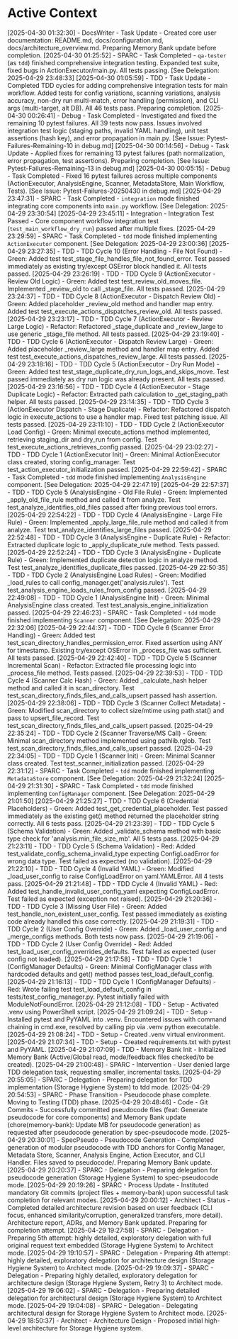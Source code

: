 # Active Context
<!-- Entries below should be added reverse chronologically (newest first) -->
[2025-04-30 01:32:30] - DocsWriter - Task Update - Created core user documentation: README.md, docs/configuration.md, docs/architecture_overview.md. Preparing Memory Bank update before completion.
[2025-04-30 01:25:52] - SPARC - Task Completed - `qa-tester` (as `tdd`) finished comprehensive integration testing. Expanded test suite, fixed bugs in ActionExecutor/main.py. All tests passing. [See Delegation: 2025-04-29 23:48:33]
[2025-04-30 01:05:59] - TDD - Task Update - Completed TDD cycles for adding comprehensive integration tests for main workflow. Added tests for config variations, scanning variations, analysis accuracy, non-dry run multi-match, error handling (permission), and CLI args (multi-target, alt DB). All 46 tests pass. Preparing completion.
[2025-04-30 00:26:41] - Debug - Task Completed - Investigated and fixed the remaining 10 pytest failures. All 39 tests now pass. Issues involved integration test logic (staging paths, invalid YAML handling), unit test assertions (hash key), and error propagation in main.py. [See Issue: Pytest-Failures-Remaining-10 in debug.md]
[2025-04-30 00:14:56] - Debug - Task Update - Applied fixes for remaining 13 pytest failures (path normalization, error propagation, test assertions). Preparing completion. [See Issue: Pytest-Failures-Remaining-13 in debug.md]
[2025-04-30 00:05:15] - Debug - Task Completed - Fixed 16 pytest failures across multiple components (ActionExecutor, AnalysisEngine, Scanner, MetadataStore, Main Workflow, Tests). [See Issue: Pytest-Failures-20250430 in debug.md]
[2025-04-29 23:47:31] - SPARC - Task Completed - `integration` mode finished integrating core components into `main.py` workflow. [See Delegation: 2025-04-29 23:30:54]
[2025-04-29 23:45:11] - Integration - Integration Test Passed - Core component workflow integration test (`test_main_workflow_dry_run`) passed after multiple fixes.
[2025-04-29 23:29:59] - SPARC - Task Completed - `tdd` mode finished implementing `ActionExecutor` component. [See Delegation: 2025-04-29 23:00:36]
[2025-04-29 23:27:35] - TDD - TDD Cycle 10 (Error Handling - File Not Found) - Green: Added test test_stage_file_handles_file_not_found_error. Test passed immediately as existing try/except OSError block handled it. All tests passed.
[2025-04-29 23:26:19] - TDD - TDD Cycle 9 (ActionExecutor - Review Old Logic) - Green: Added test test_review_old_moves_file. Implemented _review_old to call _stage_file. All tests passed.
[2025-04-29 23:24:37] - TDD - TDD Cycle 8 (ActionExecutor - Dispatch Review Old) - Green: Added placeholder _review_old method and handler map entry. Added test test_execute_actions_dispatches_review_old. All tests passed.
[2025-04-29 23:23:17] - TDD - TDD Cycle 7 (ActionExecutor - Review Large Logic) - Refactor: Refactored _stage_duplicate and _review_large to use generic _stage_file method. All tests passed.
[2025-04-29 23:19:40] - TDD - TDD Cycle 6 (ActionExecutor - Dispatch Review Large) - Green: Added placeholder _review_large method and handler map entry. Added test test_execute_actions_dispatches_review_large. All tests passed.
[2025-04-29 23:18:16] - TDD - TDD Cycle 5 (ActionExecutor - Dry Run Mode) - Green: Added test test_stage_duplicate_dry_run_logs_and_skips_move. Test passed immediately as dry run logic was already present. All tests passed.
[2025-04-29 23:16:56] - TDD - TDD Cycle 4 (ActionExecutor - Stage Duplicate Logic) - Refactor: Extracted path calculation to _get_staging_path helper. All tests passed.
[2025-04-29 23:14:35] - TDD - TDD Cycle 3 (ActionExecutor Dispatch - Stage Duplicate) - Refactor: Refactored dispatch logic in execute_actions to use a handler map. Fixed test patching issue. All tests passed.
[2025-04-29 23:11:10] - TDD - TDD Cycle 2 (ActionExecutor Load Config) - Green: Minimal execute_actions method implemented, retrieving staging_dir and dry_run from config. Test test_execute_actions_retrieves_config passed.
[2025-04-29 23:02:27] - TDD - TDD Cycle 1 (ActionExecutor Init) - Green: Minimal ActionExecutor class created, storing config_manager. Test test_action_executor_initialization passed.
[2025-04-29 22:59:42] - SPARC - Task Completed - `tdd` mode finished implementing `AnalysisEngine` component. [See Delegation: 2025-04-29 22:47:19]
[2025-04-29 22:57:37] - TDD - TDD Cycle 5 (AnalysisEngine - Old File Rule) - Green: Implemented _apply_old_file_rule method and called it from analyze. Test test_analyze_identifies_old_files passed after fixing previous tool errors.
[2025-04-29 22:54:22] - TDD - TDD Cycle 4 (AnalysisEngine - Large File Rule) - Green: Implemented _apply_large_file_rule method and called it from analyze. Test test_analyze_identifies_large_files passed.
[2025-04-29 22:52:48] - TDD - TDD Cycle 3 (AnalysisEngine - Duplicate Rule) - Refactor: Extracted duplicate logic to _apply_duplicate_rule method. Tests passed.
[2025-04-29 22:52:24] - TDD - TDD Cycle 3 (AnalysisEngine - Duplicate Rule) - Green: Implemented duplicate detection logic in analyze method. Test test_analyze_identifies_duplicate_files passed.
[2025-04-29 22:50:35] - TDD - TDD Cycle 2 (AnalysisEngine Load Rules) - Green: Modified _load_rules to call config_manager.get('analysis.rules'). Test test_analysis_engine_loads_rules_from_config passed.
[2025-04-29 22:49:08] - TDD - TDD Cycle 1 (AnalysisEngine Init) - Green: Minimal AnalysisEngine class created. Test test_analysis_engine_initialization passed.
[2025-04-29 22:46:23] - SPARC - Task Completed - `tdd` mode finished implementing `Scanner` component. [See Delegation: 2025-04-29 22:32:06]
[2025-04-29 22:44:37] - TDD - TDD Cycle 6 (Scanner Error Handling) - Green: Added test test_scan_directory_handles_permission_error. Fixed assertion using ANY for timestamp. Existing try/except OSError in _process_file was sufficient. All tests passed.
[2025-04-29 22:42:40] - TDD - TDD Cycle 5 (Scanner Incremental Scan) - Refactor: Extracted file processing logic into _process_file method. Tests passed.
[2025-04-29 22:39:53] - TDD - TDD Cycle 4 (Scanner Calc Hash) - Green: Added _calculate_hash helper method and called it in scan_directory. Test test_scan_directory_finds_files_and_calls_upsert passed hash assertion.
[2025-04-29 22:38:06] - TDD - TDD Cycle 3 (Scanner Collect Metadata) - Green: Modified scan_directory to collect size/mtime using path.stat() and pass to upsert_file_record. Test test_scan_directory_finds_files_and_calls_upsert passed.
[2025-04-29 22:35:24] - TDD - TDD Cycle 2 (Scanner Traverse/MS Call) - Green: Minimal scan_directory method implemented using pathlib.rglob. Test test_scan_directory_finds_files_and_calls_upsert passed.
[2025-04-29 22:34:05] - TDD - TDD Cycle 1 (Scanner Init) - Green: Minimal Scanner class created. Test test_scanner_initialization passed.
[2025-04-29 22:31:12] - SPARC - Task Completed - `tdd` mode finished implementing `MetadataStore` component. [See Delegation: 2025-04-29 21:32:24]
[2025-04-29 21:31:30] - SPARC - Task Completed - `tdd` mode finished implementing `ConfigManager` component. [See Delegation: 2025-04-29 21:01:50]
[2025-04-29 21:25:27] - TDD - TDD Cycle 6 (Credential Placeholders) - Green: Added test_get_credential_placeholder. Test passed immediately as the existing get() method returned the placeholder string correctly. All 6 tests pass.
[2025-04-29 21:23:39] - TDD - TDD Cycle 5 (Schema Validation) - Green: Added _validate_schema method with basic type check for 'analysis.min_file_size_mb'. All 5 tests pass.
[2025-04-29 21:23:11] - TDD - TDD Cycle 5 (Schema Validation) - Red: Added test_validate_config_schema_invalid_type expecting ConfigLoadError for wrong data type. Test failed as expected (no validation).
[2025-04-29 21:22:10] - TDD - TDD Cycle 4 (Invalid YAML) - Green: Modified _load_user_config to raise ConfigLoadError on yaml.YAMLError. All 4 tests pass.
[2025-04-29 21:21:48] - TDD - TDD Cycle 4 (Invalid YAML) - Red: Added test_handle_invalid_user_config_yaml expecting ConfigLoadError. Test failed as expected (exception not raised).
[2025-04-29 21:20:36] - TDD - TDD Cycle 3 (Missing User File) - Green: Added test_handle_non_existent_user_config. Test passed immediately as existing code already handled this case correctly.
[2025-04-29 21:19:31] - TDD - TDD Cycle 2 (User Config Override) - Green: Added _load_user_config and _merge_configs methods. Both tests now pass.
[2025-04-29 21:19:06] - TDD - TDD Cycle 2 (User Config Override) - Red: Added test_load_user_config_overrides_defaults. Test failed as expected (user config not loaded).
[2025-04-29 21:17:58] - TDD - TDD Cycle 1 (ConfigManager Defaults) - Green: Minimal ConfigManager class with hardcoded defaults and get() method passes test_load_default_config.
[2025-04-29 21:16:13] - TDD - TDD Cycle 1 (ConfigManager Defaults) - Red: Wrote failing test test_load_default_config in tests/test_config_manager.py. Pytest initially failed with ModuleNotFoundError.
[2025-04-29 21:12:08] - TDD - Setup - Activated .venv using PowerShell script.
[2025-04-29 21:09:24] - TDD - Setup - Installed pytest and PyYAML into .venv. Encountered issues with command chaining in cmd.exe, resolved by calling pip via .venv python executable.
[2025-04-29 21:08:24] - TDD - Setup - Created .venv virtual environment.
[2025-04-29 21:07:34] - TDD - Setup - Created requirements.txt with pytest and PyYAML.
[2025-04-29 21:07:09] - TDD - Memory Bank Init - Initialized Memory Bank (Active/Global read, mode/feedback files checked/to be created).
[2025-04-29 21:00:48] - SPARC - Intervention - User denied large TDD delegation task, requesting smaller, incremental tasks.
[2025-04-29 20:55:05] - SPARC - Delegation - Preparing delegation for TDD implementation (Storage Hygiene System) to tdd mode.
[2025-04-29 20:54:53] - SPARC - Phase Transition - Pseudocode phase complete. Moving to Testing (TDD) phase.
[2025-04-29 20:48:46] - Code - Git Commits - Successfully committed pseudocode files (feat: Generate pseudocode for core components) and Memory Bank update (chore(memory-bank): Update MB for pseudocode generation) as requested after pseudocode generation by spec-pseudocode mode.
[2025-04-29 20:30:01] - SpecPseudo - Pseudocode Generation - Completed generation of modular pseudocode with TDD anchors for Config Manager, Metadata Store, Scanner, Analysis Engine, Action Executor, and CLI Handler. Files saved to pseudocode/. Preparing Memory Bank update.
[2025-04-29 20:20:37] - SPARC - Delegation - Preparing delegation for pseudocode generation (Storage Hygiene System) to spec-pseudocode mode.
[2025-04-29 20:19:26] - SPARC - Process Update - Instituted mandatory Git commits (project files + memory-bank) upon successful task completion for relevant modes.
[2025-04-29 20:00:12] - Architect - Status - Completed detailed architecture revision based on user feedback (CLI focus, enhanced similarity/corruption, generalized transfers, more detail). Architecture report, ADRs, and Memory Bank updated. Preparing for completion attempt.
[2025-04-29 19:27:58] - SPARC - Delegation - Preparing 5th attempt: highly detailed, exploratory delegation with full original request text embedded (Storage Hygiene System) to Architect mode.
[2025-04-29 19:10:57] - SPARC - Delegation - Preparing 4th attempt: highly detailed, exploratory delegation for architecture design (Storage Hygiene System) to Architect mode.
[2025-04-29 19:09:37] - SPARC - Delegation - Preparing highly detailed, exploratory delegation for architecture design (Storage Hygiene System, Retry 3) to Architect mode.
[2025-04-29 19:06:02] - SPARC - Delegation - Preparing detailed delegation for architectural design (Storage Hygiene System) to Architect mode.
[2025-04-29 19:04:08] - SPARC - Delegation - Delegating architectural design for Storage Hygiene System to Architect mode.
[2025-04-29 18:50:37] - Architect - Architecture Design - Proposed initial high-level architecture for Storage Hygiene system.